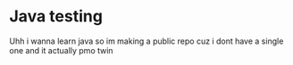# Java testing
Uhh i wanna learn java so im making a public repo cuz i dont have a single one and it actually pmo twin
